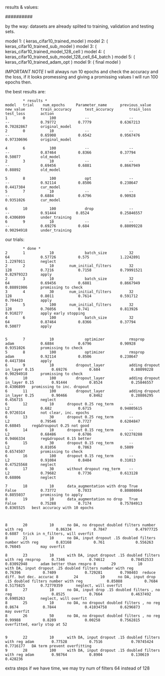 results & values:

##########

by the way: datasets are already splited to training, validation and testing sets.


model 1: ( keras_cifar10_trained_model )
model 2: ( keras_cifar10_trained_sub_model )
model 3: ( keras_cifar10_trained_model_128_cell )
model 4: ( keras_cifar10_trained_sub_model_128_cell_64_batch )
model 5: ( keras_cifar10_trained_adam_opt )
model 9: ( final model )

*IMPORTANT NOTE*  I will always run 10 epochs and check the accuracy and the loss, if it looks promessing and giving a promissing values I will run 100 epochs then.

the best results are:

			* results *
	model   trial	 num_epochs		Parameter_name		previous_value		new_value		train_accuracy		test_accuracy		train_loss		test_loss		action
	1		0			100				--					--					--				0.79772			 0.7779 			0.6367213		0.70282867 		original_model
	2		0			10 				--					--					--				0.65908 		 0.6542 			0.9567476 		0.97330696 		original_model

	4		6 			100 			--		 			--					-- 				0.87464 		 0.8366 			0.37794 		0.50077 		old_model
	2		3 			10 				--		 			-- 					-- 				0.69456 		 0.6881 			0.8667949 		0.88892 		old_model
	
	5		8 			100				opt		 			-- 					-- 				0.92114 		 0.8506 			0.238647 		0.4417384 		cur_model
	5		7 			10 				--		 			-- 					-- 				0.6884 			 0.6796 			0.90928 		0.9351026 		cur_model

	6		10			100			 	drop	 			-- 					-- 			 	0.91444 		0.8524 				0.25846557 		0.4306899 		under_training
	6		9			10 			 	--		 			-- 					-- 				0.69276 		 0.684 				0.88099228 		0.90294918  	under_training

our trials: 

			* done *
	2		1			10 				batch_size			32					64 				0.57726			 0.575 				1.2242891 		1.2297011 		neglect
	2		2			10 		 num_initial_filters		32 					128 			0.7216 			 0.7158 			0.79991521 		0.82979323 		apply
	2		3 			10 				batch_size 			32 					64 				0.69456 		 0.6881 			0.8667949 		0.88891986 		promissing to check
	3		4 			30 	 	 num_initial_filters		32 					128 			0.8011 			 0.7614 			0.591712 		0.704423		apply
	3		5 			100 	 num_initial_filters		32 					128 			0.76056 		 0.741 				0.813926 		0.910277 		apply early stopping
	4		6 			100 			batch_size 			32					64 				0.87464 		 0.8366 			0.37794 		0.50077 		apply


	5		7			10 				optimizer 			rmsprop				adam			0.6884 			 0.6796 			0.90928 		0.9351026 		promissing to check
	5		8 			100 			optimizer 			rmsprop 			adam 			0.92114 		 0.8506 			0.238647 		0.4417384 		apply
	6		9			10 			dropout_layer			adding dropout in_layer 0.15 	 	0.69276 		 0.684 				0.88099228 		0.90294918 		promissing to check
	6		10			100 		dropout_layer			adding dropout in_layer 0.15 	 	0.91444 		 0.8524				0.25846557 		0.4306899 	promissing to inc. dropout 
	6		11			100 		dropout_layer			adding dropout in_layer 0.25 		0.90466 		 0.8462 			0.28886295 		0.456715 		neglect
	6		12			10 		dropout 0.25 reg_term		-- 					L2 		 		0.682 			 0.6715 			0.94805615 		0.9720314 		not clear, inc. epochs
	6		13			30 		dropout 0.25 reg_term		-- 					L2 		 		0.79546 		 0.7727 			0.6204847 		0.68845 	reg&droupout 0.25 not good
	6		14			10		dropout 0.15 reg_term		-- 					L2 		 		0.68486 		 0.6786 			0.92278288 		0.9466334 		reg&dropout 0.15 better
	6		15			30		dropout 0.15 reg_term		-- 					L2 		 		0.81056 		 0.7863 			0.5809 			0.6574507 		promissing to check
	6		16			100		dropout 0.15 reg_term		-- 					L2 		 		0.91084 		 0.8484 			0.31013 		0.47525568 		neglect
	6		17			30		without dropout reg_term	-- 					L2 		 		0.79682 		 0.7736 			0.613128 		0.68806 		neglect

	7		18			10 		data_augmentation with drop	True 				False 			0.73772			 0.7033 			0.80808064 		0.8855037 		promissing to apply
	8		19			10		data_augmentation no drop	True 				False 			0.75288 		 0.7174 			0.75784913 		0.8365525 	best accuracy with 10 epochs



	8		20 			10 		no DA, no dropout doubled filters number with reg				0.86334 		 0.7847 			0.47977725 		0.6887 	trick in n_filters, will overfit
	8		21 			10 		no DA, input dropout .15 doubled filters number with reg		0.83168			 0.761 				0.556263 		0.76045 		may overfit
	
	8		23 			10 		with DA, input dropout .15 doubled filters with reg	rmsprop 	0.7346			 0.74612 			0.78452533 		0.83092948		adam better than rmspro	8		29 			10		with DA, input dropout .25 doubled filters number with reg		0.76396 		 0.7409 			0.729281 		0.798403  reduce diff. but dec. accurac	8		24 			10 		no DA, input drop .15 doubled filters number with reg			0.85088			 0.7684 			0.5175825 		0.72770359 		neglect, will overfit
	8		27 			10 		no DA, input drop .15 doubled filters , no reg 					0.8525 			 0.7664 			0.4637492 		0.6905263 		neglect, will overfit
	8		25 			10 		no DA, no dropout doubled filters , no reg 						0.8674 			 0.7844 			0.41034758 		0.6296873 		may overfit
	8		26 			50 		no DA, no dropout doubled filters , no reg 						0.99988 		 0.8289				0.00258 		0.7562815 	overfitted, early stop at 52


	9		22 			10		with DA, input dropout .15 doubled filters with reg adam		0.77528			 0.7516 			0.70745424 		0.7716177 	DA term prevent overfitting
	9 		28 			100 	with DA, input dropout .15 doubled filters with reg adam		0.98764 		 0.8904 			0.130619		0.428236

extra steps if we have time, we may try num of filters 64 instead of 128


 
